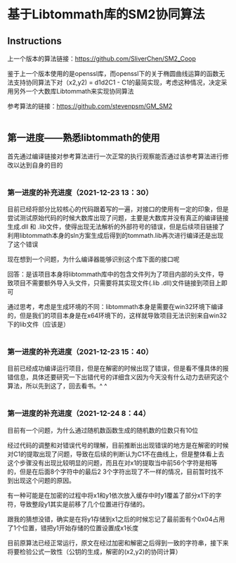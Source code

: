 # 基于Libtommath库的SM2协同算法

## Instructions

上一个版本的算法链接：https://github.com/SliverChen/SM2_Coop

鉴于上一个版本使用的是openssl库，而openssl下的关于椭圆曲线运算的函数无法支持协同算法下对（x2,y2) = d1d2C1 - C1的最简实现，考虑这种情况，决定采用另外一个大数库Libtommath来实现协同算法

参考算法的链接：https://github.com/stevenpsm/GM_SM2
<br></br>

## 第一进度——熟悉libtommath的使用

首先通过编译链接对参考算法进行一次正常的执行观察能否通过该参考算法进行修改以达到自身的目的
<br></br>

### 第一进度的补充进度（2021-12-23 13：30）

目前已经将部分比较核心的代码跟着写的一遍，对接口的使用有一定的印象，但是尝试测试原始代码的时候大数库出现了问题，主要是大数库并没有真正的编译链接生成.dll 和 .lib文件，使得出现无法解析的外部符号的错误，但是后续项目链接了利用libtommath本身的sln方案生成后得到的tommath.lib再次进行编译还是出现了这个错误

现在想到一个问题，为什么编译器能够识别这个库下面的接口呢

回答：是该项目本身将libtommath库中的包含文件列为了项目内部的头文件，导致项目不需要额外导入头文件，只需要将其实现文件(.lib .dll)文件链接到项目上即可

通过思考，考虑是生成环境的不同：libtommath本身是需要在win32环境下编译的，但是我们的项目本身是在x64环境下的，这样就导致项目无法识别来自win32下的lib文件（应该是）
<br></br>

### 第一进度的补充进度（2021-12-23 15：40）

目前已经成功编译运行项目，但是在解密的时候出现了错误，但是看不懂具体的报错信息，具体还要研究一下出错代号的详细含义因为今天没有什么动力去研究这个算法，所以先到这了，回去看书。^ ^
<br></br>

### 第一进度的补充进度（2021-12-24 8：44）

目前有一个问题，为什么通过随机数函数生成的随机数的位数只有10位

经过代码的调整和对错误代号的理解，目前推断出出现错误的地方是在解密的时候对C1的提取出现了问题，导致在后续的判断认为C1不在曲线上，但是整体看上去这个步骤没有出现比较明显的问题，而且在对x1的提取当中前56个字符是相等的，但是在后面8个字符中的最后2 3个字符出现了不一样的情况，目前暂时找不到出现这个问题的原因。

有一种可能是在加密的过程中将x1和y1依次放入缓存中时y1覆盖了部分x1下的字符，导致整段y1其实是前移了几个位置进行存储的。

跟我的猜想没错，确实是在将y1存储到x1之后的时候忘记了最前面有个0x04占用了1个位置，错把y1开始存储的位置设置成x1长度

目前原算法已经正常运行，原文在经过加密和解密之后得到一致的字符串，接下来将要检验公式一致性（公钥的生成，解密的(x2,y2)的协同计算）


